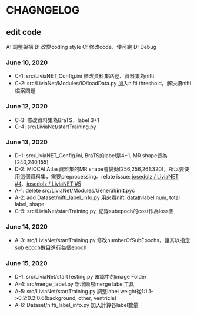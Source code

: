 # CHAGNGELOG

## edit code

A: 調整架構
B: 改變coding style
C: 修改code，使可跑
D: Debug

### June 10, 2020
+ C-1: src/LiviaNET_Config.ini 修改資料集路徑、資料集為nifti
+ C-2: src/LiviaNet/Modules/IO/loadData.py 加入nifti threshold，解決讀nifti檔案問題

### June 12, 2020
+ C-3: 修改資料集為BraTS，label 3+1
+ C-4: src/LiviaNet/startTraining.py 

### June 13, 2020
+ D-1: src/LiviaNET_Config.ini, BraTS的label是4+1, MR shape皆為[240,240,155]
+ D-2: MICCAI Atlas資料集的MR shape會變動[256,256,261:320]，所以要使用這個資料集，需要preprocessing。relate issue: [josedolz
/
LiviaNET #4](https://github.com/josedolz/LiviaNET/issues/4 )、[josedolz
/
LiviaNET #5](https://github.com/josedolz/LiviaNET/issues/5 )
+ A-1: delete src/LiviaNet/Modules/General/__init__.pyc
+ A-2: add Dataset/nifti_label_info.py 用來看nifti data的label num, total label, shape
+ C-5: src/LiviaNet/startTraining.py, 紀錄subepoch的cost作為loss圖

### June 14, 2020
+ A-3: src/LiviaNet/startTraining.py 修改numberOfSubEpochs，讓其以指定sub epoch數目進行每個epoch

### June 15, 2020
+ D-1: src/LiviaNet/startTesting.py 確認中的image Folder
+ A-4: src/merge_label.py 新增簡易merge label工具
+ A-5: src/LiviaNet/startTraining.py 調整label weight從1:1:1->0.2:0.2:0.6(background, other, ventricle)
+ A-6: Dataset/nifti_label_info.py 加入計算各label數量